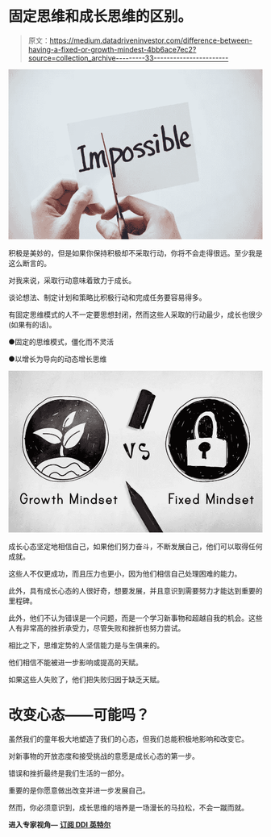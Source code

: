 # 固定思维和成长思维的区别。

> 原文：<https://medium.datadriveninvestor.com/difference-between-having-a-fixed-or-growth-mindest-4bb6ace7ec2?source=collection_archive---------33----------------------->

![](img/ff378a84f7e82e16c2b9bd7d89bb33dd.png)

积极是美妙的，但是如果你保持积极却不采取行动，你将不会走得很远。至少我是这么断言的。

对我来说，采取行动意味着致力于成长。

谈论想法、制定计划和策略比积极行动和完成任务要容易得多。

有固定思维模式的人不一定要思想封闭，然而这些人采取的行动最少，成长也很少(如果有的话)。

●固定的思维模式，僵化而不灵活

●以增长为导向的动态增长思维

![](img/cf33ba3aa4a0e956a9003ccfb8a61368.png)

成长心态坚定地相信自己，如果他们努力奋斗，不断发展自己，他们可以取得任何成就。

这些人不仅更成功，而且压力也更小，因为他们相信自己处理困难的能力。

此外，具有成长心态的人很好奇，想要发展，并且意识到需要努力才能达到重要的里程碑。

此外，他们不认为错误是一个问题，而是一个学习新事物和超越自我的机会。这些人有非常高的挫折承受力，尽管失败和挫折也努力尝试。

相比之下，思维定势的人坚信能力是与生俱来的。

他们相信不能被进一步影响或提高的天赋。

如果这些人失败了，他们把失败归因于缺乏天赋。

# 改变心态——可能吗？

虽然我们的童年极大地塑造了我们的心态，但我们总能积极地影响和改变它。

对新事物的开放态度和接受挑战的意愿是成长心态的第一步。

错误和挫折最终是我们生活的一部分。

重要的是你愿意做出改变并进一步发展自己。

然而，你必须意识到，成长思维的培养是一场漫长的马拉松，不会一蹴而就。

**进入专家视角—** [**订阅 DDI 英特尔**](https://datadriveninvestor.com/ddi-intel)